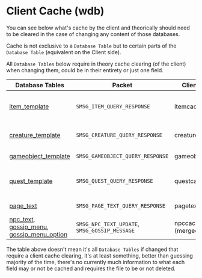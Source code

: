 # Client Cache (wdb)

You can see below what's cache by the client and theorically should need to be cleared in the case of changing any content of those databases.

Cache is not exclusive to a `Database Table` but to certain parts of the `Database Table` (equivalent on the Client side).

All `Database Tables` below require in theory cache clearing (of the client) when changing them, could be in their entirety  or just one field.

| Database Tables | Packet | Client Cache File | Description |
|-----------------|-------------------------------|---------------------|-------------------------------------------------------------|
| [item_template](item_template) | `SMSG_ITEM_QUERY_RESPONSE` | itemcache.wdb | Item name, description, stats, display ID, quality, icons |
| [creature_template](creature_template) | `SMSG_CREATURE_QUERY_RESPONSE` | creaturecache.wdb | Creature name, subname/title, display ID, type |
| [gameobject_template](gameobject_template) | `SMSG_GAMEOBJECT_QUERY_RESPONSE` | gameobjectcache.wdb | Gameobject name, display ID, type |
| [quest_template](quest_template) | `SMSG_QUEST_QUERY_RESPONSE` | questcache.wdb | Quest title, description, objectives, completion text |
| [page_text](page_text) | `SMSG_PAGE_TEXT_QUERY_RESPONSE` | pagetextcache.wdb | Book/scroll/plaque text |
| [npc_text](npc_text), [gossip_menu](gossip_menu), [gossip_menu_option](gossip_menu_option) | `SMSG_NPC_TEXT_UPDATE`, `SMSG_GOSSIP_MESSAGE` | npccache.wdb (merged with others) | NPC dialogue, gossip menus, greetings |

The table above doesn't mean it's all `Database Tables` if changed that require a client cache clearing, it's at least something, better than guessing majority of the time, there's no currently much information to what each field may or not be cached and requires the file to be or not deleted.

